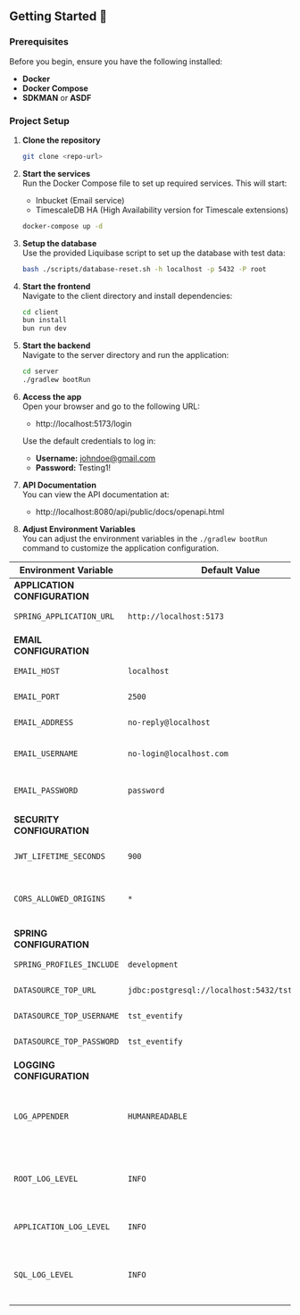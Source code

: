 ## Getting Started 🚀

### Prerequisites

Before you begin, ensure you have the following installed:

- **Docker**
- **Docker Compose**
- **SDKMAN** or **ASDF**

### Project Setup

1. **Clone the repository**
   ```bash
   git clone <repo-url>
   ```

2. **Start the services**  
   Run the Docker Compose file to set up required services. This will start:
    * Inbucket (Email service)
    * TimescaleDB HA (High Availability version for Timescale extensions)

    ```bash
    docker-compose up -d
    ```

3. **Setup the database**  
   Use the provided Liquibase script to set up the database with test data:
   ```bash
   bash ./scripts/database-reset.sh -h localhost -p 5432 -P root
    ```

4. **Start the frontend**  
   Navigate to the client directory and install dependencies:
    ```bash
    cd client
    bun install
    bun run dev
    ```

5. **Start the backend**  
   Navigate to the server directory and run the application:
    ```bash
    cd server
    ./gradlew bootRun
    ```
  
6. **Access the app**  
   Open your browser and go to the following URL:
    - http://localhost:5173/login

   Use the default credentials to log in:
    - **Username:** johndoe@gmail.com
    - **Password:** Testing1!


7. **API Documentation**  
   You can view the API documentation at:
    - http://localhost:8080/api/public/docs/openapi.html


8. **Adjust Environment Variables**  
   You can adjust the environment variables in the `./gradlew bootRun` command to customize the application
   configuration.

| Environment Variable          | Default Value                                   | Purpose                                                                     |
|-------------------------------|-------------------------------------------------|-----------------------------------------------------------------------------|
| **APPLICATION CONFIGURATION** |                                                 |                                                                             |
| `SPRING_APPLICATION_URL`      | `http://localhost:5173`                         | Base URL of the application.                                                |
|                               |                                                 |                                                                             |
| **EMAIL CONFIGURATION**       |                                                 |                                                                             |
| `EMAIL_HOST`                  | `localhost`                                     | Email server host.                                                          |
| `EMAIL_PORT`                  | `2500`                                          | Email server port.                                                          |
| `EMAIL_ADDRESS`               | `no-reply@localhost`                            | Sender email address.                                                       |
| `EMAIL_USERNAME`              | `no-login@localhost.com`                        | Username for email authentication.                                          |
| `EMAIL_PASSWORD`              | `password`                                      | Password for email authentication.                                          |
|                               |                                                 |                                                                             |
| **SECURITY CONFIGURATION**    |                                                 |                                                                             |
| `JWT_LIFETIME_SECONDS`        | `900`                                           | Lifetime of JWT tokens in seconds.                                          |
| `CORS_ALLOWED_ORIGINS`        | `*`                                             | Comma-separated list of allowed origins for CORS.                           |
|                               |                                                 |                                                                             |
| **SPRING CONFIGURATION**      |                                                 |                                                                             |
| `SPRING_PROFILES_INCLUDE`     | `development`                                   | Active Spring profiles.                                                     |
| `DATASOURCE_TOP_URL`          | `jdbc:postgresql://localhost:5432/tst_eventify` | JDBC URL for the database.                                                  |
| `DATASOURCE_TOP_USERNAME`     | `tst_eventify`                                  | Database username.                                                          |
| `DATASOURCE_TOP_PASSWORD`     | `tst_eventify`                                  | Database password.                                                          |
|                               |                                                 |                                                                             |
| **LOGGING CONFIGURATION**     |                                                 |                                                                             |
| `LOG_APPENDER`                | `HUMANREADABLE`                                 | `HUMANREADABLE` for readable logs or `LOGSTASHENCODER` for JSON formatting. |
| `ROOT_LOG_LEVEL`              | `INFO`                                          | The level of all logs (dependencies, application, JVM)                      |
| `APPLICATION_LOG_LEVEL`       | `INFO`                                          | The level of custom application logs                                        |
| `SQL_LOG_LEVEL`               | `INFO`                                          | `DEBUG` for database logging and `INFO` to turn it off.                     |

